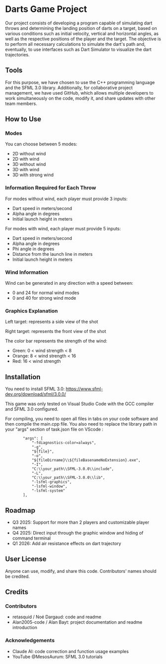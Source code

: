 # Darts Game Project

Our project consists of developing a program capable of simulating dart throws and determining the landing position of darts on a target, based on various conditions such as initial velocity, vertical and horizontal angles, as well as the respective positions of the player and the target. The objective is to perform all necessary calculations to simulate the dart's path and, eventually, to use interfaces such as Dart Simulator to visualize the dart trajectories.

## Tools

For this purpose, we have chosen to use the C++ programming language and the SFML 3.0 library. Additionally, for collaborative project management, we have used GitHub, which allows multiple developers to work simultaneously on the code, modify it, and share updates with other team members.

## How to Use

### Modes

You can choose between 5 modes:
* 2D without wind
* 2D with wind
* 3D without wind
* 3D with wind
* 3D with strong wind

### Information Required for Each Throw

For modes without wind, each player must provide 3 inputs:
* Dart speed in meters/second
* Alpha angle in degrees
* Initial launch height in meters

For modes with wind, each player must provide 5 inputs:
* Dart speed in meters/second
* Alpha angle in degrees
* Phi angle in degrees
* Distance from the launch line in meters
* Initial launch height in meters

### Wind Information

Wind can be generated in any direction with a speed between:
* 0 and 24 for normal wind modes
* 0 and 40 for strong wind mode

### Graphics Explanation

Left target: represents a side view of the shot

Right target: represents the front view of the shot

The color bar represents the strength of the wind:
- Green: 0 < wind strength < 8
- Orange: 8 < wind strength < 16
- Red: 16 < wind strength

## Installation

You need to install SFML 3.0: https://www.sfml-dev.org/download/sfml/3.0.0/

This game was only tested on Visual Studio Code with the GCC compiler and SFML 3.0 configured.

For compiling, you need to open all files in tabs on your code software and then compile the main.cpp file.
You also need to replace the library path in your "args" section of task.json file on VScode :

            "args": [
                "-fdiagnostics-color=always",
                "-g",
                "${file}",
                "-o",
                "${fileDirname}\\${fileBasenameNoExtension}.exe",
                "-I",
                "C:\\your_path\\SFML-3.0.0\\include",
                "-L",
                "C:\\your_path\\SFML-3.0.0\\lib",
                "-lsfml-graphics",
                "-lsfml-window",
                "-lsfml-system"
            ],
            
## Roadmap

- Q3 2025: Support for more than 2 players and customizable player names
- Q4 2025: Direct input through the graphic window and hiding of command terminal
- Q1 2026: Add air resistance effects on dart trajectory

## User License

Anyone can use, modify, and share this code.
Contributors' names should be credited.

## Credits

### Contributors
- retasquid / Noé Dargaud: code and readme
- Alan2005-code / Alan Bayt: project documentation and readme introduction

### Acknowledgements
- Claude AI: code correction and function usage examples
- YouTube @MesosAurum: SFML 3.0 tutorials
